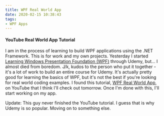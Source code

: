 ```yaml
---
title: WPF Real World App
date: 2020-02-15 10:38:43
tags: 
- WPF Apps
---
```



<h4><a id="WpfRealWorldApp"> YouTube Real World App Tutorial </a></h4>

I am in the process of learning to build WPF applications using the .NET Framework. This is for work and my own projects. Yesterday I started [Learning Windows Presentation Foundation (WPF)](https://www.udemy.com/course/learning-wpf-course/learn/lecture/8759918?start=0#overview) through Udemy, but... I almost died from boredom. J/k, kudos to the person who put it together - it's a lot of work to build an entire course for Udemy. It's actually pretty good for learning the basics of WPF, but it's not the best if you're looking for real world coding examples. I found this tutorial, [WPF Real World App](https://www.youtube.com/watch?v=aK3wd7ta20U&list=PLlaap3dYFdbm8wYYzIyJ5m8SORVQZgFG6), on YouTube that I think I'll check out tomorrow. Once I'm done with this, I'll start working on my app. 

Update: This guy never finished the YouTube tutorial. I guess that is why Udemy is so popular. Moving on to something else.
